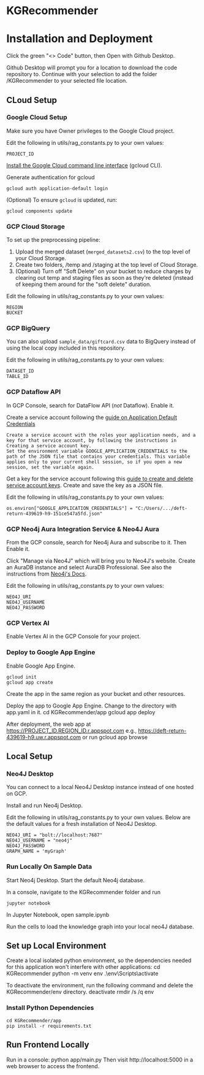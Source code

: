 # KGRecommender

# Installation and Deployment

Click the green "<> Code" button, then Open with Github Desktop.

Github Desktop will prompt you for a location to download the code repository to. Continue with your selection to add the folder /KGRecommender to your selected file location.

## CLoud Setup

### Google Cloud Setup

Make sure you have Owner privileges to the Google Cloud project.

Edit the following in utils/rag_constants.py to your own values:
	
	PROJECT_ID

[Install the Google Cloud command line interface](https://cloud.google.com/sdk/docs/install-sdk) (gcloud CLI).

Generate authentication for gcloud

	gcloud auth application-default login

(Optional) To ensure `gcloud` is updated, run:

	gcloud components update

### GCP Cloud Storage

To set up the preprocessing pipeline:

1. Upload the merged dataset (`merged_datasets2.csv`) to the top level of your Cloud Storage.
2. Create two folders, /temp and /staging at the top level of Cloud Storage.
3. (Optional) Turn off "Soft Delete" on your bucket to reduce charges by clearing out temp and staging files as soon as they're deleted (instead of keeping them around for the "soft delete" duration.

Edit the following in utils/rag_constants.py to your own values:
	
	REGION
	BUCKET

### GCP BigQuery

You can also upload `sample_data/giftcard.csv` data to BigQuery instead of using the local copy included in this repository.

Edit the following in utils/rag_constants.py to your own values:

	DATASET_ID
	TABLE_ID

### GCP Dataflow API

In GCP Console, search for DataFlow API (*not* Dataflow). Enable it.

Create a service account following the [guide on Application Default Credentials](https://cloud.google.com/docs/authentication/provide-credentials-adc)

	Create a service account with the roles your application needs, and a key for that service account, by following the instructions in Creating a service account key.
	Set the environment variable GOOGLE_APPLICATION_CREDENTIALS to the path of the JSON file that contains your credentials. This variable applies only to your current shell session, so if you open a new session, set the variable again.

Get a key for the service account following this [guide to create and delete service account keys](https://cloud.google.com/iam/docs/keys-create-delete#iam-service-account-keys-create-console). Create and save the key as a JSON file.

Edit the following in utils/rag_constants.py to your own values:

	os.environ["GOOGLE_APPLICATION_CREDENTIALS"] = "C:/Users/.../deft-return-439619-h9-151ce547a5fd.json"

### GCP Neo4j Aura Integration Service & Neo4J Aura

From the GCP console, search for Neo4j Aura and subscribe to it. Then Enable it.

Click "Manage via Neo4J" which will bring you to Neo4J's website. Create an AuraDB instance and select AuraDB Professional. See also the instructions from [Neo4j's Docs](https://neo4j.com/docs/aura/auradb/getting-started/create-database/).

Edit the following in utils/rag_constants.py to your own values:

	NEO4J_URI
	NEO4J_USERNAME
	NEO4J_PASSWORD

### GCP Vertex AI

Enable Vertex AI in the GCP Console for your project.

### Deploy to Google App Engine

Enable Google App Engine.

	gcloud init
	gcloud app create

Create the app in the same region as your bucket and other resources.

Deploy the app to Google App Engine. Change to the directory with app.yaml in it.
	cd KGRecommender/app
	gcloud app deploy

After deployment, the web app at https://PROJECT_ID.REGION_ID.r.appspot.com e.g., https://deft-return-439619-h9.uw.r.appspot.com
or run 
	gcloud app browse

## Local Setup

### Neo4J Desktop

You can connect to a local Neo4J Desktop instance instead of one hosted on GCP.

Install and run Neo4j Desktop.

Edit the following in utils/rag_constants.py to your own values. Below are the default values for a fresh installation of Neo4J Desktop.

	NEO4J_URI = "bolt://localhost:7687"
	NEO4J_USERNAME = "neo4j"
	NEO4J_PASSWORD
	GRAPH_NAME = 'myGraph'

### Run Locally On Sample Data

Start Neo4j Desktop.
Start the default Neo4j database.

In a console, navigate to the KGRecommender folder and run

	jupyter notebook

In Jupyter Notebook, open sample.ipynb

Run the cells to load the knowledge graph into your local neo4J database.

## Set up Local Environment

Create a local isolated python environment, so the dependencies needed for this application won't interfere with other applications:
	cd KGRecommender
	python -m venv env
	.\env\Scripts\activate

To deactivate the environment, run the following command and delete the KGRecommender/env directory.
	deactivate
	rmdir /s /q env

### Install Python Dependencies

	cd KGRecommender/app
	pip install -r requirements.txt

## Run Frontend Locally

Run in a console:
	python app/main.py
Then visit http://localhost:5000 in a web browser to access the frontend.
